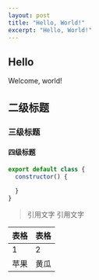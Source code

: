 ```yaml
---
layout: post
title: "Hello, World!"
excerpt: "Hello, World!"
---
```


## Hello

Welcome, world!

## 二级标题

### 三级标题

#### 四级标题

```js
export default class {
  constructor() {
  
  }
}
```

> 引用文字
> 引用文字

|表格|表格|
|---|---|
|1|2|
|苹果|黄瓜|
